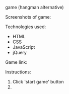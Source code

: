<stickman> game (hangman alternative)

Screenshots of game:


Technologies used:
* HTML
* CSS
* JavaScript
* jQuery

Game link:


Instructions:
1. Click 'start game' button
2. 
